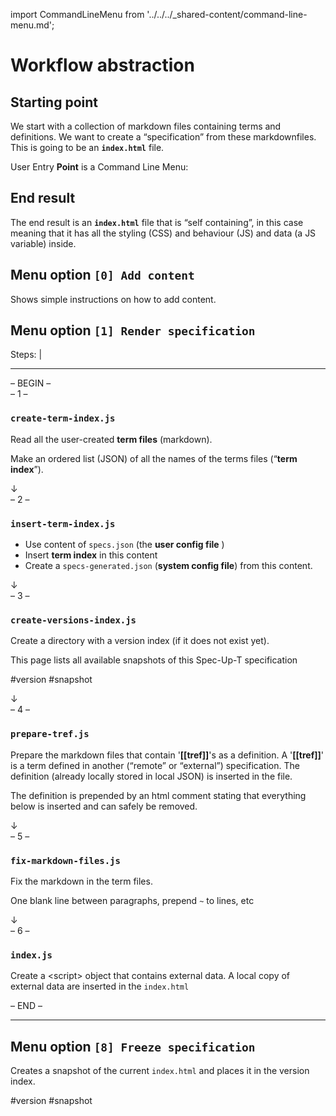 import CommandLineMenu from '../../../_shared-content/command-line-menu.md';


# Workflow abstraction

## Starting point

We start with a collection of markdown files containing terms and definitions. We want to create a “specification” from these markdownfiles. This is going to be an **`index.html`** file.

User Entry **Point** is a Command Line Menu:

<CommandLineMenu />

## End result

The end result is an **`index.html`** file that is “self containing”, in this case meaning that it has all the styling (CSS) and behaviour (JS) and data (a JS variable) inside.

## Menu option `[0] Add content`

Shows simple instructions on how to add content.

## Menu option `[1] Render specification`

Steps:
  |

- - -

<div className="size-big-centered">– BEGIN –</div>

<div className="size-big-centered">– 1 –</div>

### `create-term-index.js`

Read all the user-created **term files** (markdown).

Make an ordered list (JSON) of all the names of the terms files (“**term index**”).


<div className="size-big-centered">↓</div>
<div className="size-big-centered">– 2 –</div>


### `insert-term-index.js`

- Use content of `specs.json` (the **user config file** )
- Insert **term index** in this content
- Create a `specs-generated.json` (**system config file**) from this content.

<div className="size-big-centered">↓</div>
<div className="size-big-centered">– 3 –</div>

### `create-versions-index.js`

Create a directory with a version index (if it does not exist yet).

This page lists all available snapshots of this Spec-Up-T specification

#version #snapshot

<div className="size-big-centered">↓</div>
<div className="size-big-centered">– 4 –</div>

### `prepare-tref.js`

Prepare the markdown files that contain '**[[tref]]**'s as a definition. A '**[[tref]]**' is a term defined in another (“remote” or “external”) specification. The definition (already locally stored in local JSON) is inserted in the file.

The definition is prepended by an html comment stating that everything below is inserted and can safely be removed.

<div className="size-big-centered">↓</div>
<div className="size-big-centered">– 5 –</div>

### `fix-markdown-files.js`

Fix the markdown in the term files.

One blank line between paragraphs, prepend `~` to lines, etc

<div className="size-big-centered">↓</div>
<div className="size-big-centered">– 6 –</div>

### `index.js`

Create a &lt;script&gt; object that contains external data. A local copy of external data are inserted in the `index.html`

<div className="size-big-centered">– END –</div>

- - -

## Menu option `[8] Freeze specification`

Creates a snapshot of the current `index.html` and places it in the version index.

#version #snapshot

